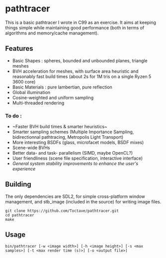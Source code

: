 # pathtracer

This is a basic pathtracer I wrote in C99 as an exercise. It aims at keeping things simple while maintaining good performance (both in terms of algorithms and memory/cache management). 

## Features
- Basic Shapes : spheres, bounded and unbounded planes, triangle meshes
- BVH acceleration for meshes, with surface area heuristic and reasonably fast build times (about 2s for 1M tris on a single Ryzen 5 3600 core)
- Basic Materials : pure lambertian, pure reflection
- Global illumination
- Cosine-weighted and uniform sampling
- Multi-threaded rendering

### To do :
- ~Faster BVH build times & smarter heuristics~
- Smarter sampling schemes (Multiple Importance Sampling, bidirectionnal pathtracing, Metropolis Light Transport)
- More interesting BSDFs (glass, microfacet models, BSDF mixes)
- Scene-wide BVHs
- Better data- and task- parallelism (SIMD, maybe OpenCL?)
- User friendliness (scene file specification, interactive interface)
- *General system stability improvements to enhance the user's experience* 

## Building

The only dependencies are SDL2, for simple cross-platform window management, and stb_image (included in the source) for writing image files.

    git clone https://github.com/Toctave/pathtracer.git
    cd pathtracer
    make
    
## Usage

    bin/pathtracer [-w <image width>] [-h <image height>] [-s <max samples>] [-t <max render time (s)>] [-o <output file>]
